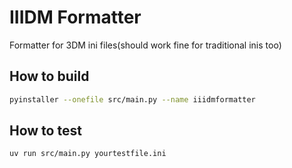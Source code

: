 # IIIDM Formatter

Formatter for 3DM ini files(should work fine for traditional inis too)

## How to build

```bash
pyinstaller --onefile src/main.py --name iiidmformatter
```

## How to test

```bash
uv run src/main.py yourtestfile.ini
```
